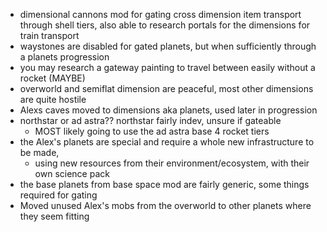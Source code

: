 
- dimensional cannons mod for gating cross dimension item transport through shell tiers, also able to research portals for the dimensions for train transport
- waystones are disabled for gated planets, but when sufficiently through a planets progression
- you may research a gateway painting to travel between easily without a rocket (MAYBE)
- overworld and semiflat dimension are peaceful, most other dimensions are quite hostile
- Alexs caves moved to dimensions aka planets, used later in progression
- northstar or ad astra?? northstar fairly indev, unsure if gateable
	- MOST likely going to use the ad astra base 4 rocket tiers
- the Alex's planets are special and require a whole new infrastructure to be made,
	- using new resources from their environment/ecosystem, with their own science pack
- the base planets from base space mod are fairly generic, some things required for gating
- Moved unused Alex's mobs from the overworld to other planets where they seem fitting
